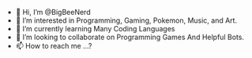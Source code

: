 - 👋 Hi, I’m @BigBeeNerd
- 👀 I’m interested in Programming, Gaming, Pokemon, Music, and Art.
- 🌱 I’m currently learning Many Coding Languages
- 💞️ I’m looking to collaborate on Programming Games And Helpful Bots.
- 📫 How to reach me ...?

<!---
BigBeeNerd/BigBeeNerd is a ✨ special ✨ repository because its `README.md` (this file) appears on your GitHub profile.
You can click the Preview link to take a look at your changes.
--->
